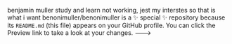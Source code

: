 benjamin muller
study and learn
not working, jest my interstes
so that is what i want
benonimuller/benonimuller is a ✨ special ✨ repository because its `README.md` (this file) appears on your GitHub profile.
You can click the Preview link to take a look at your changes.
--->
